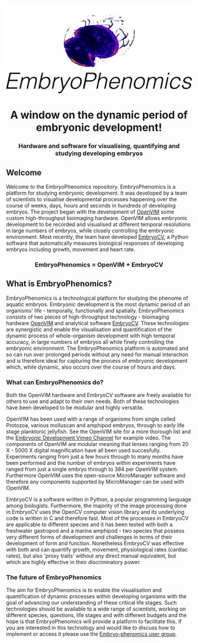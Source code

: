 <p align="center">
<img src="assets/embryophenomicslogo.png" width="600"/>
<h1 align="center">A window on the dynamic period of embryonic development!</h1>
<h3 align="center">Hardware and software for visualising, quantifying and studying developing embryos</h3>
</p>

## Welcome
Welcome to the EmbryoPhenomics repository. EmbryoPhenomics is a platform for studying embryonic development. It was developed by a team of scientists to visualise developmental processes happening over the course of weeks, days, hours and seconds in hundreds of developing embryos. The project began with the development of [OpenVIM](http://www.openvim.org) some custom high-throughput bioimaging hardware. OpenVIM allows embryonic development to be recorded and visualised at different temporal resolutions in large numbers of embryos, while closely controlling the embryonic environment. Most recently, the team have developed [EmbryoCV](http://www.embryocv.org), a Python software that automatically measures biological responses of developing embryos including growth, movement and heart rate.

<h3 align="center">EmbryoPhenomics = OpenVIM + EmbryoCV</h3>

## What is EmbryoPhenomics?
EmbryoPhenomics is a technological platform for studying the phenome of aquatic embryos. Embryonic development is the most dynamic period of an organisms' life - temporally, functionally and spatially. EmbryoPhenomics consists of two pieces of high-throughput technology - bioimaging hardware [OpenVIM](http://www.openvim.org) and analytical software [EmbryoCV](http://www.embryocv.org). These technologies are synergistic and enable the visualisation and quantification of the dynamic process of whole-organism development with high temporal accuracy, in large numbers of embryos all while finely controlling the embryonic environment. The EmbryoPhenomics platform is automated and so can run over prolonged periods without any need for manual interaction and is therefore ideal for capturing the process of embryonic development which, while dynamic, also occurs over the course of hours and days.

### What can EmbryoPhenomics do?
Both the OpenVIM hardware and EmbryoCV software are freely available for others to use and adapt to their own needs. Both of these technologies have been developed to be modular and highly versatile. 

OpenVIM has been used with a range of organisms from single celled Protozoa, various molluscan and amphipod embryos, through to early life stage planktonic jellyfish. See the OpenVIM site for a more thorough list and the [Embryonic Development Vimeo Channel](http://www.vimeo.com/channels/embryonicdevelopment) for example video. The components of OpenVIM are modular meaning that lenses ranging from 20 X - 5000 X digital magnification have all been used succesfully. Experiments ranging from just a few hours through to many months have been performed and the number of embryos within experiments have ranged from just a single embryo through to 384 per OpenVIM system. Furthermore OpenVIM uses the open-source MicroManager software and therefore any components supported by MicroManager can be used with OpenVIM.

EmbryoCV is a software written in Python, a popular programming language among biologists. Furthermore, the majority of the image processing done in EmbryoCV uses the OpenCV computer vision library and its underlying code is written in C and therefore fast. Most of the processes in EmbryoCV are applicable to different species and it has been tested with both a freshwater gastropod and a marine amphipod - two species that possess very different forms of development and challenges in terms of their development of form and function. Nonetheless EmbryoCV was effective with both and can quantify growth, movement, physiological rates (cardiac rates), but also 'proxy traits' without any direct manual equivalent, but which are highly effective in their discriminatory power.

### The future of EmbryoPhenomics
The aim for EmbryoPhenomics is to enable the visualisation and quantification of dynamic processes within developing organisms with the goal of advancing our understanding of these critical life stages. Such technologies should be available to a wide range of scientists, working on different species, questions, life stages and with different budgets and the hope is that EmbryoPhenomics will provide a platform to facilitate this. If you are interested in this technology and would like to discuss how to implement or access it please use the [Embryo-phenomics user group](https://groups.google.com/forum/#!forum/embryo-phenomics).
